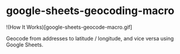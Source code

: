 # google-sheets-geocoding-macro

!(How It Works)[google-sheets-geocode-macro.gif]

Geocode from addresses to latitude / longitude, and vice versa using Google Sheets.
